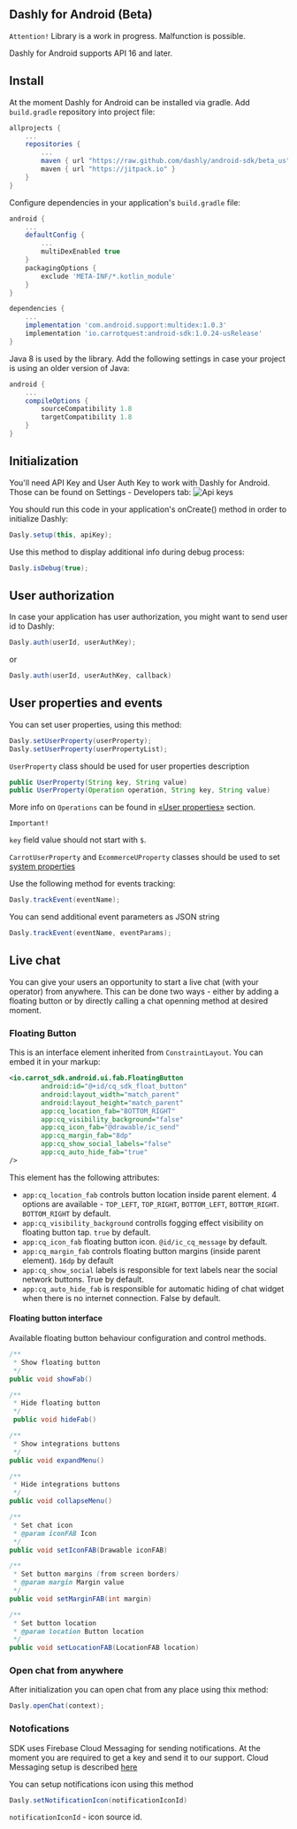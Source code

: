 ## Dashly for Android (Beta)

`Attention!` Library is a work in progress. Malfunction is possible.

Dashly for Android supports API 16 and later.

## Install
At the moment Dashly for Android can be installed via gradle.
Add `build.gradle` repository into project file:
```groovy
allprojects {
    ...
    repositories {
        ...
        maven { url "https://raw.github.com/dashly/android-sdk/beta_us" }
        maven { url "https://jitpack.io" }
    }
}
```
Configure dependencies in your application's `build.gradle` file:
```groovy
android {
    ...
    defaultConfig {
        ...
        multiDexEnabled true
    }
    packagingOptions {
        exclude 'META-INF/*.kotlin_module'
    }
}

dependencies {
    ...
    implementation 'com.android.support:multidex:1.0.3'
    implementation 'io.carrotquest:android-sdk:1.0.24-usRelease'
}
```

Java 8 is used by the library. Add the following settings in case your project is using an older version of Java:
```groovy
android {
    ...
    compileOptions {
        sourceCompatibility 1.8
        targetCompatibility 1.8
    }
}
```


## Initialization
You'll need API Key and User Auth Key to work with Dashly for Android. Those can be found on Settings - Developers tab:
![Api keys](/img/dashly_api_keys.png)

You should run this code in your application's onCreate() method in order to initialize Dashly:

```java
Dasly.setup(this, apiKey);
```

Use this method to display additional info during debug process:
```java
Dasly.isDebug(true);
```

## User authorization

In case your application has user authorization, you might want to send user id to Dashly:

```java
Dasly.auth(userId, userAuthKey);
```
or
```java
Dasly.auth(userId, userAuthKey, callback)
```

## User properties and events

You can set user properties, using this method:
```java
Dasly.setUserProperty(userProperty);
Dasly.setUserProperty(userPropertyList);
```

`UserProperty` class should be used for user properties description
```java
public UserProperty(String key, String value)
public UserProperty(Operation operation, String key, String value)
```
More info on `Operations` can be found in [«User properties»](/props#_3) section.

`Important!`

`key` field value should not start with `$`.


`CarrotUserProperty` and `EcommerceUProperty` classes should be used to set [system properties](/props#_4)

Use the following method for events tracking:
```java
Dasly.trackEvent(eventName);
```
You can send additional event parameters as JSON string
```java
Dasly.trackEvent(eventName, eventParams);
```

## Live chat
You can give your users an opportunity to start a live chat (with your operator) from anywhere. This can be done two ways - either by adding a floating button or by directly calling a chat
openning method at desired moment.

### Floating Button
This is an interface element inherited from `ConstraintLayout`. You can embed it in your markup:
``` xml
<io.carrot_sdk.android.ui.fab.FloatingButton
        android:id="@+id/cq_sdk_float_button"
        android:layout_width="match_parent"
        android:layout_height="match_parent"
        app:cq_location_fab="BOTTOM_RIGHT"
        app:cq_visibility_background="false"
        app:cq_icon_fab="@drawable/ic_send"
        app:cq_margin_fab="8dp"
        app:cq_show_social_labels="false"
        app:cq_auto_hide_fab="true"
/>
```
This element has the following attributes:
* `app:cq_location_fab` controls button location inside parent element. 4 options are available - `TOP_LEFT`, `TOP_RIGHT`, `BOTTOM_LEFT`, `BOTTOM_RIGHT`.  `BOTTOM_RIGHT` by default.
* `app:cq_visibility_background` controlls fogging effect visibility on floating button tap. `true` by default.
* `app:cq_icon_fab` floating button icon. `@id/ic_cq_message` by default.
* `app:cq_margin_fab` controls floating button margins (inside parent element). `16dp` by default    
* `app:cq_show_social` labels is responsible for text labels near the social network buttons. True by default.
* `app:cq_auto_hide_fab` is responsible for automatic hiding of chat widget when there is no internet connection. False by default.

#### Floating button interface
Available floating button behaviour configuration and control methods.

``` java
/**
 * Show floating button
 */
public void showFab()
```

``` java
/**
 * Hide floating button
 */
 public void hideFab()
```

``` java
/**
 * Show integrations buttons
 */
public void expandMenu()
```

``` java
/**
 * Hide integrations buttons
 */
public void collapseMenu()
```

``` java
/**
 * Set chat icon
 * @param iconFAB Icon
 */
public void setIconFAB(Drawable iconFAB)
```

``` java
/**
 * Set button margins (from screen borders)
 * @param margin Margin value
 */
public void setMarginFAB(int margin)
```

``` java
/**
 * Set button location
 * @param location Button location
 */
public void setLocationFAB(LocationFAB location)
```


### Open chat from anywhere
After initialization you can open chat from any place using thix method:
```java
Dasly.openChat(context);
```

### Notofications
SDK uses Firebase Cloud Messaging for sending notifications. At the moment you are required to get a key and send it to our support. Cloud Messaging setup is described [here](https://firebase.google.com/docs/cloud-messaging?authuser=0)

You can setup notifications icon using this method
``` java
Dasly.setNotificationIcon(notificationIconId)
```
`notificationIconId` - icon source id.

